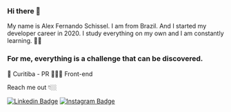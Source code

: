### Hi there 👋

My name is Alex Fernando Schissel. I am from Brazil. And I started my developer career in 2020. I study everything on my own and I am constantly learning. 👨‍💻


### For me, everything is a challenge that can be discovered.


📍 Curitiba - PR
🧑🏽‍💻 Front-end 

Reach me out 👇🏼

[![Linkedin Badge](https://img.shields.io/badge/-LinkedIn-blue?style=flat-square&logo=Linkedin&logoColor=white&link=https://www.linkedin.com/in/isadora-rodrigues-stangarlin-48402b141/)](https://www.linkedin.com/in/alexfschissel/) [![Instagram Badge](https://img.shields.io/badge/-Instagram-violet?style=flat-square&logo=Instagram&logoColor=white&link=https://www.instagram.com/papodedev/)](https://www.instagram.com/noahschissel/) 
